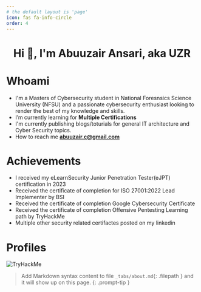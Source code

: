 ```yaml
---
# the default layout is 'page'
icon: fas fa-info-circle
order: 4
---
```


<h1 align="center">Hi 👋, I'm Abuuzair Ansari, aka UZR</h1>


# Whoami
- I'm a Masters of Cybersecurity student in National Foresnsics Science University (NFSU) and a passionate cybersecurity enthusiast looking to render the best of my knowledge and skills.
- I’m currently learning for **Multiple Certifications**
- I'm currently publishing blogs/toturials for general IT architecture and Cyber Security topics.
- How to reach me **abuuzair.c@gmail.com**

# Achievements
- I received my eLearnSecurity Junior Penetration Tester(eJPT) certification in 2023
- Received the certificate of completion for ISO 27001:2022 Lead Implementer by BSI
- Received the certificate of completion Google Cybersecurity Certificate
- Received the certificate of completion Offensive Pentesting Learning path by TryHackMe
- Multiple other security related certifactes posted on my linkedin

# Profiles

<img src="https://tryhackme-badges.s3.amazonaws.com/abuu.png" alt="TryHackMe">

> Add Markdown syntax content to file `_tabs/about.md`{: .filepath } and it will show up on this page.
{: .prompt-tip }
